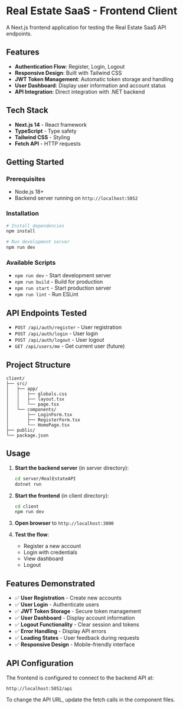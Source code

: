 # Real Estate SaaS - Frontend Client

A Next.js frontend application for testing the Real Estate SaaS API endpoints.

## Features

- **Authentication Flow**: Register, Login, Logout
- **Responsive Design**: Built with Tailwind CSS
- **JWT Token Management**: Automatic token storage and handling
- **User Dashboard**: Display user information and account status
- **API Integration**: Direct integration with .NET backend

## Tech Stack

- **Next.js 14** - React framework
- **TypeScript** - Type safety
- **Tailwind CSS** - Styling
- **Fetch API** - HTTP requests

## Getting Started

### Prerequisites

- Node.js 18+ 
- Backend server running on `http://localhost:5052`

### Installation

```bash
# Install dependencies
npm install

# Run development server
npm run dev
```

### Available Scripts

- `npm run dev` - Start development server
- `npm run build` - Build for production
- `npm run start` - Start production server
- `npm run lint` - Run ESLint

## API Endpoints Tested

- `POST /api/auth/register` - User registration
- `POST /api/auth/login` - User login  
- `POST /api/auth/logout` - User logout
- `GET /api/users/me` - Get current user (future)

## Project Structure

```
client/
├── src/
│   ├── app/
│   │   ├── globals.css
│   │   ├── layout.tsx
│   │   └── page.tsx
│   └── components/
│       ├── LoginForm.tsx
│       ├── RegisterForm.tsx
│       └── HomePage.tsx
├── public/
└── package.json
```

## Usage

1. **Start the backend server** (in server directory):
   ```bash
   cd server/RealEstateAPI
   dotnet run
   ```

2. **Start the frontend** (in client directory):
   ```bash
   cd client
   npm run dev
   ```

3. **Open browser** to `http://localhost:3000`

4. **Test the flow**:
   - Register a new account
   - Login with credentials
   - View dashboard
   - Logout

## Features Demonstrated

- ✅ **User Registration** - Create new accounts
- ✅ **User Login** - Authenticate users
- ✅ **JWT Token Storage** - Secure token management
- ✅ **User Dashboard** - Display account information
- ✅ **Logout Functionality** - Clear session and tokens
- ✅ **Error Handling** - Display API errors
- ✅ **Loading States** - User feedback during requests
- ✅ **Responsive Design** - Mobile-friendly interface

## API Configuration

The frontend is configured to connect to the backend API at:
```
http://localhost:5052/api
```

To change the API URL, update the fetch calls in the component files.